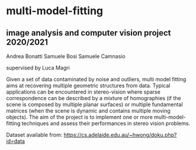 # multi-model-fitting

## image analysis and computer vision project 2020/2021

Andrea Bonatti
Samuele Bosi
Samuele Camnasio

supervised by Luca Magri

Given a set of data contaminated by noise and outliers, multi model fitting aims at recovering multiple geometric structures from data. Typical applications can be encountered in stereo-vision where sparse correspondence can be described by a mixture of homographies (if the scene is composed by multiple planar surfaces) or multiple fundamental matrices (when the scene is dynamic and contains multiple moving objects). The aim of the project is to implement one or more multi-model-fitting techniques and assess their performances in stereo vision problems.

Dataset available from: https://cs.adelaide.edu.au/~hwong/doku.php?id=data
